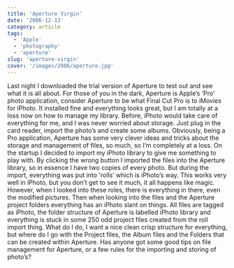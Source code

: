 ```yaml
---
title: 'Aperture Virgin'
date: '2006-12-13'
category: article
tags:
  - 'Apple'
  - 'photography'
  - 'aperture'
slug: 'aperture-virgin'
cover: '/images/2006/aperture.jpg'
---
```


Last night I downloaded the trial version of Aperture to test out and see what it is all about. For those of you in the dark, Aperture is Apple’s ‘Pro’ photo application, consider Aperture to be what Final Cut Pro is to iMovies for iPhoto. It installed fine and everything looks great, but I am totally at a loss now on how to manage my library. Before, iPhoto would take care of everything for me, and I was never worried about storage. Just plug in the card reader, import the photo’s and create some albums. Obviously, being a Pro application, Aperture has some very clever ideas and tricks about the storage and management of files, so much, so I’m completely at a loss. On the startup I decided to import my iPhoto library to give me something to play with. By clicking the wrong button I imported the files into the Aperture library, so in essence I have two copies of every photo. But during the import, everything was put into 'rolls’ which is iPhoto’s way. This works very well in iPhoto, but you don’t get to see it much, it all happens like magic. However, when I looked into these roles, there is everything in there, even the modified pictures. Then when looking into the files and the Aperture project folders everything has an iPhoto slant on things. All files are tagged as iPhoto, the folder structure of Aperture is labelled iPhoto library and everything is stuck in some 250 odd project files created from the roll import thing. What do I do, I want a nice clean crisp structure for everything, but where do I go with the Project files, the Album files and the Folders that can be created within Aperture. Has anyone got some good tips on file management for Aperture, or a few rules for the importing and storing of photo’s?
